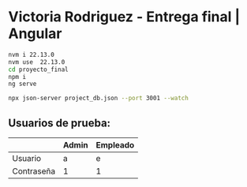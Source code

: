 # Victoria Rodriguez - Entrega final | Angular

```bash
nvm i 22.13.0
nvm use  22.13.0
cd proyecto_final
npm i
ng serve
```
```bash
npx json-server project_db.json --port 3001 --watch
```
## Usuarios de prueba:
 
|            | Admin | Empleado |
| ---------- | ----- | -------- |
| Usuario    | a     | e        |
| Contraseña | 1     | 1        |